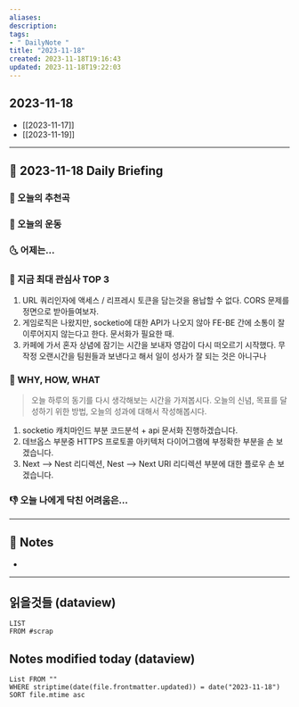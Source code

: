 ```yaml
---
aliases: 
description:
tags:
- " DailyNote "
title: "2023-11-18"
created: 2023-11-18T19:16:43
updated: 2023-11-18T19:22:03
---
```


## 2023-11-18

- [[2023-11-17]] 
- [[2023-11-19]]

---

## 📅 2023-11-18 Daily Briefing

### 🎵 오늘의 추천곡

### 🏃 오늘의 운동

### 🌜 어제는...

### 🧠 지금 최대 관심사 TOP 3

1. URL 쿼리인자에 액세스 / 리프레시 토큰을 담는것을 용납할 수 없다. CORS 문제를 정면으로 받아들여보자.
2. 게임로직은 나왔지만, socketio에 대한 API가 나오지 않아 FE-BE 간에 소통이 잘 이루어지지 않는다고 한다. 문서화가 필요한 때.
3. 카페에 가서 혼자 상념에 잠기는 시간을 보내자 영감이 다시 떠오르기 시작했다. 무작정 오랜시간을 팀원들과 보낸다고 해서 일이 성사가 잘 되는 것은 아니구나

### 🚀 WHY, HOW, WHAT

> 오늘 하루의 동기를 다시 생각해보는 시간을 가져봅시다. 오늘의 신념, 목표를 달성하기 위한 방법, 오늘의 성과에 대해서 작성해봅시다.

1. socketio 캐치마인드 부분 코드분석 + api 문서화 진행하겠습니다.  
2. 데브옵스 부분중 HTTPS 프로토콜 아키텍처 다이어그램에 부정확한 부분을 손 보겠습니다.  
3. Next ⟶ Nest 리디렉션, Nest ⟶ Next URI 리디렉션 부분에 대한 플로우 손 보겠습니다.

### 👎 오늘 나에게 닥친 어려움은...

---

## 📝 Notes

- 

---

## 읽을것들 (dataview)

```dataview
LIST
FROM #scrap
```

## Notes modified today (dataview)

```dataview
List FROM "" 
WHERE striptime(date(file.frontmatter.updated)) = date("2023-11-18") 
SORT file.mtime asc
```
